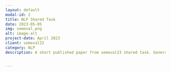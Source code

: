 ```yaml
---
layout: default
modal-id: 2
title: NLP Shared Task
date: 2023-05-05
img: semeval.png
alt: image-alt
project-date: April 2023
client: semeval23
category: NLP
description: A short published paper from semeval23 shared task. Generating clickbait spoilers using LLM's with my university professor.


---
```

